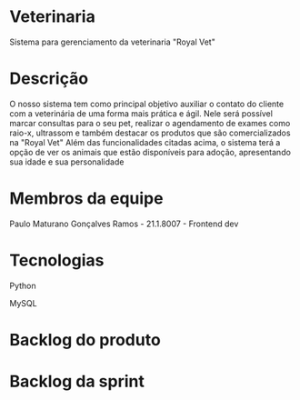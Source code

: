 # Veterinaria

Sistema para gerenciamento da veterinaria "Royal Vet"

# Descrição

O nosso sistema tem como principal objetivo auxiliar o contato do cliente com a veterinária de uma forma mais prática e ágil.
Nele será possível marcar consultas para o seu pet, realizar o agendamento de exames como raio-x, ultrassom e também destacar os produtos que são comercializados na "Royal Vet"
Além das funcionalidades citadas acima, o sistema terá a opção de ver os animais que estão disponíveis para adoção, apresentando sua idade e sua personalidade

# Membros da equipe

Paulo Maturano Gonçalves Ramos - 21.1.8007 - Frontend dev

# Tecnologias

Python
<p>MySQL

# Backlog do produto



# Backlog da sprint
